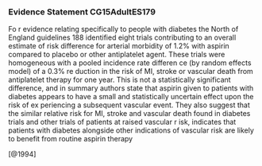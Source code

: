### Evidence Statement CG15AdultES179
Fo r evidence relating specifically to people with diabetes the North of England guidelines 188 identified eight trials contributing to an overall estimate of risk difference for arterial morbidity of 1.2% with aspirin compared to placebo or other antiplatelet agent. These trials were homogeneous with a pooled incidence rate differen ce (by random effects model) of a 0.3% re duction in the risk of MI, stroke or vascular death from antiplatelet therapy for one year. This is not a statistically significant difference, and in summary authors state that aspirin given to patients with diabetes appears to have a small and statistically uncertain effect upon the risk of ex periencing a subsequent vascular event. They also suggest that the similar relative risk for MI, stroke and vascular death found in diabetes trials and other trials of patients at raised vascular r isk, indicates that patients with diabetes alongside other indications of vascular risk are likely to benefit from routine aspirin therapy 



[@1994]
